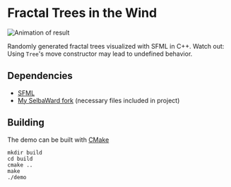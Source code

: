 # Fractal Trees in the Wind

![Animation of result](demo.gif)

Randomly generated fractal trees visualized with SFML in C++. Watch out: Using `Tree`'s move constructor may lead to undefined behavior.

## Dependencies
* [SFML](https://sfml-dev.org)
* [My SelbaWard fork](https://github.com/kim366/SelbaWard) (necessary files included in project)

## Building
The demo can be built with [CMake](https://cmake.org)

```
mkdir build
cd build
cmake ..
make
./demo
```
